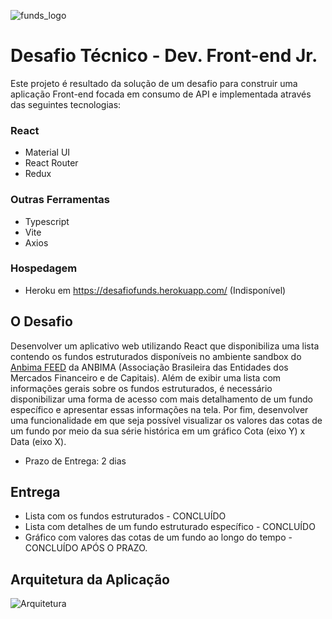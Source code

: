 ![funds_logo](https://github.com/Yvson/VBIDesafio/blob/main/Logo_Github.png)

# Desafio Técnico - Dev. Front-end Jr.

Este projeto é resultado da solução de um desafio para construir uma aplicação Front-end focada em consumo de API e implementada através das seguintes tecnologias:

### React

- Material UI
- React Router
- Redux

### Outras Ferramentas
- Typescript
- Vite
- Axios

### Hospedagem
- Heroku em https://desafiofunds.herokuapp.com/ (Indisponível)


## O Desafio
Desenvolver um aplicativo web utilizando React que disponibiliza uma lista contendo os fundos estruturados disponı́veis no ambiente sandbox do [Anbima FEED] da ANBIMA (Associação Brasileira das Entidades dos Mercados Financeiro e de Capitais). Além de exibir uma lista com informações gerais sobre os fundos estruturados, é necessário disponibilizar uma forma de acesso com mais detalhamento de um fundo específico e apresentar essas informações na tela. Por fim, desenvolver uma funcionalidade em que seja possível visualizar os valores das cotas de um fundo por meio da sua série histórica em um gráfico Cota (eixo Y) x Data (eixo X).

- Prazo de Entrega: 2 dias

## Entrega

- Lista com os fundos estruturados - CONCLUÍDO
- Lista com detalhes de um fundo estruturado específico - CONCLUÍDO
- Gráfico com valores das cotas de um fundo ao longo do tempo - CONCLUÍDO APÓS O PRAZO.


## Arquitetura da Aplicação

![Arquitetura](https://github.com/Yvson/VBIDesafio/blob/main/arquitetura.png)

[Anbima FEED]: <https://feed.anbima.com.br/>